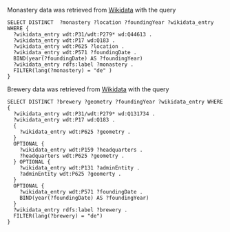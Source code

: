 Monastery data was retrieved from [Wikidata](https://query.wikidata.org/) with the query

```sparql
SELECT DISTINCT  ?monastery ?location ?foundingYear ?wikidata_entry WHERE {
  ?wikidata_entry wdt:P31/wdt:P279* wd:Q44613 .
  ?wikidata_entry wdt:P17 wd:Q183 .
  ?wikidata_entry wdt:P625 ?location .
  ?wikidata_entry wdt:P571 ?foundingDate .
  BIND(year(?foundingDate) AS ?foundingYear)  
  ?wikidata_entry rdfs:label ?monastery .
  FILTER(lang(?monastery) = "de" )
}
```

Brewery data was retrieved from [Wikidata](https://query.wikidata.org/) with the query

```sparql
SELECT DISTINCT ?brewery ?geometry ?foundingYear ?wikidata_entry WHERE {
  ?wikidata_entry wdt:P31/wdt:P279* wd:Q131734 .
  ?wikidata_entry wdt:P17 wd:Q183 .
  {
    ?wikidata_entry wdt:P625 ?geometry .
  } 
  OPTIONAL {
    ?wikidata_entry wdt:P159 ?headquarters .
    ?headquarters wdt:P625 ?geometry .
  } OPTIONAL {
    ?wikidata_entry wdt:P131 ?adminEntity .
    ?adminEntity wdt:P625 ?geomerty .
  }
  OPTIONAL {
    ?wikidata_entry wdt:P571 ?foundingDate .
    BIND(year(?foundingDate) AS ?foundingYear)
  }
  ?wikidata_entry rdfs:label ?brewery .
  FILTER(lang(?brewery) = "de")
}
```

